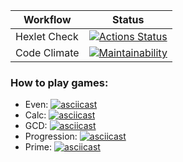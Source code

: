 | Workflow     |                                                                                    Status                                                                                    |
|--------------|:----------------------------------------------------------------------------------------------------------------------------------------------------------------------------:|
| Hexlet Check |   [![Actions Status](https://github.com/cheernomore/java-project-61/actions/workflows/hexlet-check.yml/badge.svg)](https://github.com/cheernomore/java-project-61/actions)   | 
| Code Climate | [![Maintainability](https://api.codeclimate.com/v1/badges/93f56414fddc9498c7b3/maintainability)](https://codeclimate.com/github/cheernomore/java-project-61/maintainability) |
### How to play games:

* Even: [![asciicast](https://asciinema.org/a/QzYRfOXyhxqmqvSwO15ZcDFHU.svg)](https://asciinema.org/a/deRT9HdmJi6VCRgXnp7mcUj4q)     
* Calc: [![asciicast](https://asciinema.org/a/HCVs5cdRqrgGfusRc3ax0GoWn.svg)](https://asciinema.org/a/GfM8kbqia83kzMfurLEjsCAXs)
* GCD: [![asciicast](https://asciinema.org/a/CFJKUDPo7Y8IefbKImuKS4zr3.svg)](https://asciinema.org/a/UxOVKwKbv2llP4ONwPX3ezJtR)
* Progression: [![asciicast](https://asciinema.org/a/t4US71Y9Ieq2X4mtsHMQ7PY60.svg)](https://asciinema.org/a/ZTXV3sl7IYQfUBPsM69fXwHkD)
* Prime: [![asciicast](https://asciinema.org/a/F2KPXed59WII1KHRK3Pv6qUlv.svg)]( https://asciinema.org/a/AunbFpV0wHKT5rUnmlwQGNA5f)